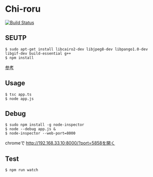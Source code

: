 
# Chi-roru


[![Build Status](https://travis-ci.org/udondokodoon/chi-roru.svg?branch=master)](https://travis-ci.org/udondokodoon/chi-roru)

## SEUTP

```
$ sudo apt-get install libcairo2-dev libjpeg8-dev libpango1.0-dev libgif-dev build-essential g++
$ npm install
```
[参考](https://github.com/Automattic/node-canvas)


## Usage

```
$ tsc app.ts
$ node app.js
```

## Debug

```
$ sudo npm install -g node-inspector
$ node --debug app.js & 
$ node-inspector --web-port=8000
```
chromeで http://192.168.33.10:8000/?port=5858を開く

## Test

```
$ npm run watch
```
